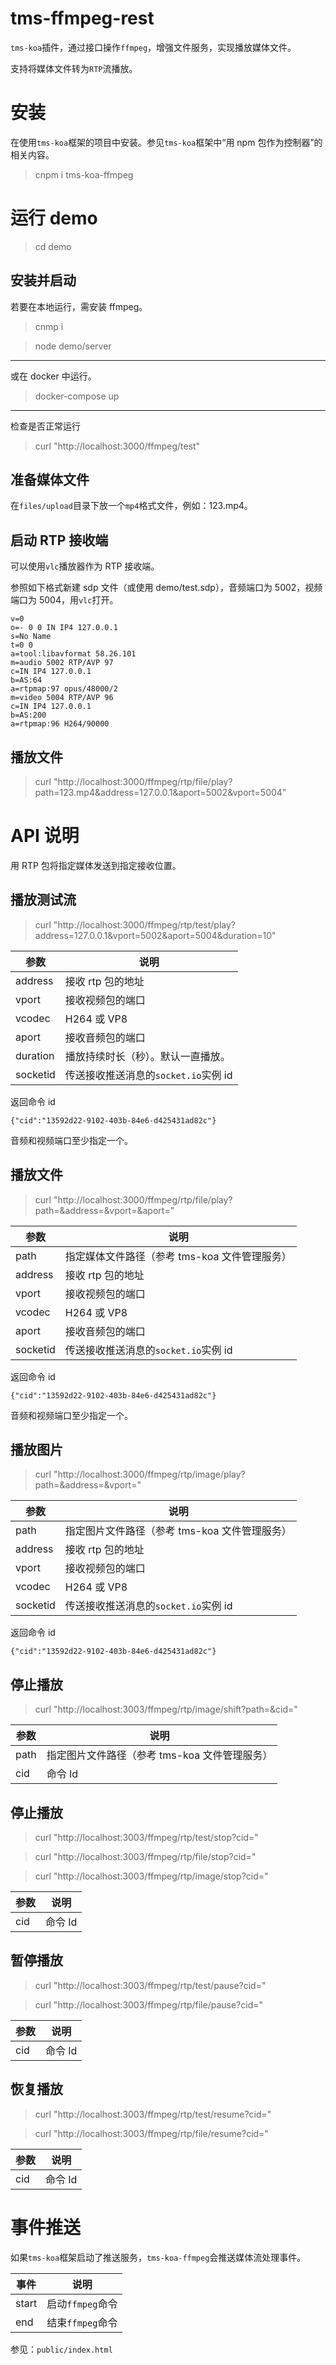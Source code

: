 # tms-ffmpeg-rest

`tms-koa`插件，通过接口操作`ffmpeg`，增强文件服务，实现播放媒体文件。

支持将媒体文件转为`RTP`流播放。

# 安装

在使用`tms-koa`框架的项目中安装。参见`tms-koa`框架中“用 npm 包作为控制器”的相关内容。

> cnpm i tms-koa-ffmpeg

# 运行 demo

> cd demo

## 安装并启动

若要在本地运行，需安装 ffmpeg。

> cnmp i

> node demo/server

---

或在 docker 中运行。

> docker-compose up

---

检查是否正常运行

> curl "http://localhost:3000/ffmpeg/test"

## 准备媒体文件

在`files/upload`目录下放一个`mp4`格式文件，例如：123.mp4。

## 启动 RTP 接收端

可以使用`vlc`播放器作为 RTP 接收端。

参照如下格式新建 sdp 文件（或使用 demo/test.sdp），音频端口为 5002，视频端口为 5004，用`vlc`打开。

```
v=0
o=- 0 0 IN IP4 127.0.0.1
s=No Name
t=0 0
a=tool:libavformat 58.26.101
m=audio 5002 RTP/AVP 97
c=IN IP4 127.0.0.1
b=AS:64
a=rtpmap:97 opus/48000/2
m=video 5004 RTP/AVP 96
c=IN IP4 127.0.0.1
b=AS:200
a=rtpmap:96 H264/90000
```

## 播放文件

> curl "http://localhost:3000/ffmpeg/rtp/file/play?path=123.mp4&address=127.0.0.1&aport=5002&vport=5004"

# API 说明

用 RTP 包将指定媒体发送到指定接收位置。

## 播放测试流

> curl "http://localhost:3000/ffmpeg/rtp/test/play?address=127.0.0.1&vport=5002&aport=5004&duration=10"

| 参数     | 说明                                 |
| -------- | ------------------------------------ |
| address  | 接收 rtp 包的地址                    |
| vport    | 接收视频包的端口                     |
| vcodec   | H264 或 VP8                          |
| aport    | 接收音频包的端口                     |
| duration | 播放持续时长（秒）。默认一直播放。   |
| socketid | 传送接收推送消息的`socket.io`实例 id |

返回命令 id

```
{"cid":"13592d22-9102-403b-84e6-d425431ad82c"}
```

音频和视频端口至少指定一个。

## 播放文件

> curl "http://localhost:3000/ffmpeg/rtp/file/play?path=&address=&vport=&aport="

| 参数     | 说明                                          |
| -------- | --------------------------------------------- |
| path     | 指定媒体文件路径（参考 tms-koa 文件管理服务） |
| address  | 接收 rtp 包的地址                             |
| vport    | 接收视频包的端口                              |
| vcodec   | H264 或 VP8                                   |
| aport    | 接收音频包的端口                              |
| socketid | 传送接收推送消息的`socket.io`实例 id          |

返回命令 id

```
{"cid":"13592d22-9102-403b-84e6-d425431ad82c"}
```

音频和视频端口至少指定一个。

## 播放图片

> curl "http://localhost:3000/ffmpeg/rtp/image/play?path=&address=&vport="

| 参数     | 说明                                          |
| -------- | --------------------------------------------- |
| path     | 指定图片文件路径（参考 tms-koa 文件管理服务） |
| address  | 接收 rtp 包的地址                             |
| vport    | 接收视频包的端口                              |
| vcodec   | H264 或 VP8                                   |
| socketid | 传送接收推送消息的`socket.io`实例 id          |

返回命令 id

```
{"cid":"13592d22-9102-403b-84e6-d425431ad82c"}
```

## 停止播放

> curl "http://localhost:3003/ffmpeg/rtp/image/shift?path=&cid="

| 参数 | 说明                                          |
| ---- | --------------------------------------------- |
| path | 指定图片文件路径（参考 tms-koa 文件管理服务） |
| cid  | 命令 Id                                       |

## 停止播放

> curl "http://localhost:3003/ffmpeg/rtp/test/stop?cid="

> curl "http://localhost:3003/ffmpeg/rtp/file/stop?cid="

> curl "http://localhost:3003/ffmpeg/rtp/image/stop?cid="

| 参数 | 说明    |
| ---- | ------- |
| cid  | 命令 Id |

## 暂停播放

> curl "http://localhost:3003/ffmpeg/rtp/test/pause?cid="

> curl "http://localhost:3003/ffmpeg/rtp/file/pause?cid="

| 参数 | 说明    |
| ---- | ------- |
| cid  | 命令 Id |

## 恢复播放

> curl "http://localhost:3003/ffmpeg/rtp/test/resume?cid="

> curl "http://localhost:3003/ffmpeg/rtp/file/resume?cid="

| 参数 | 说明    |
| ---- | ------- |
| cid  | 命令 Id |

# 事件推送

如果`tms-koa`框架启动了推送服务，`tms-koa-ffmpeg`会推送媒体流处理事件。

| 事件  | 说明             |
| ----- | ---------------- |
| start | 启动`ffmpeg`命令 |
| end   | 结束`ffmpeg`命令 |

参见：`public/index.html`
